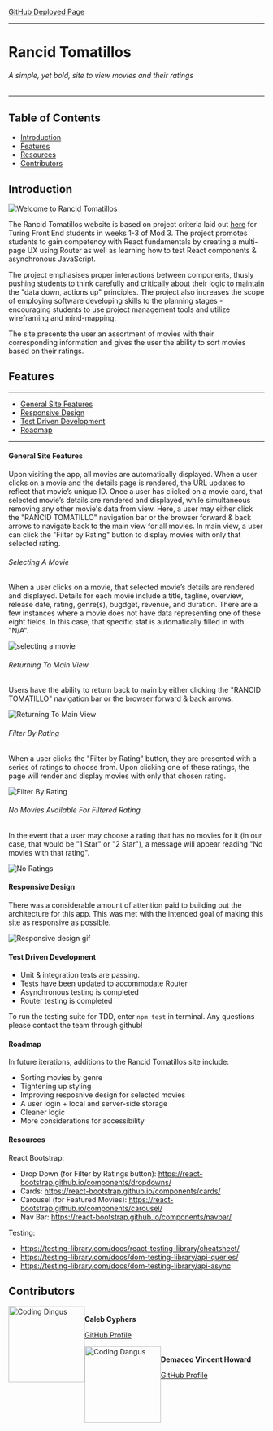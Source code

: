 [GitHub Deployed Page](https://demaceo.github.io/rantom/)

---
# Rancid Tomatillos
###### A simple, yet bold, site to view movies and their ratings


---
## Table of Contents
* [Introduction](#introduction)
* [Features](#features)
* [Resources](#resources)
* [Contributors](#contributors)

## Introduction

![Welcome to Rancid Tomatillos](https://media.giphy.com/media/0aJoS84OErWv5MlCmw/giphy.gif)

The Rancid Tomatillos website is based on project criteria laid out [here](https://frontend.turing.io/projects/module-3/rancid-tomatillos-v3.html) for Turing Front End students in weeks 1-3 of Mod 3. The project promotes students to gain competency with React fundamentals by creating a multi-page UX using Router as well as learning how to test React components & asynchronous JavaScript.

The project emphasises proper interactions between components, thusly pushing students to think carefully and critically about their logic to maintain the "data down, actions up" principles. The project also increases the scope of employing software developing skills to the planning stages - encouraging students to use project management tools and utilize wireframing and mind-mapping.

The site presents the user an assortment of movies with their corresponding information and gives the user the ability to sort movies based on their ratings.


## Features
---
* [General Site Features](#general-site-features)
* [Responsive Design](#responsive-design)
* [Test Driven Development](#test-driven-development)
* [Roadmap](#roadmap)
---

#### General Site Features
Upon visiting the app, all movies are automatically displayed. When a user clicks on a movie and the details page is rendered, the URL updates to reflect that movie’s unique ID. Once a user has clicked on a movie card, that selected movie’s details are rendered and displayed, while simultaneous removing any other movie's data from view. Here, a user may either click the "RANCID TOMATILLO" navigation bar or the browser forward & back arrows to navigate back to the main view for all movies. In main view, a user can click the "Filter by Rating" button to display movies with only that selected rating.


###### Selecting A Movie
 When a user clicks on a movie, that selected movie’s details are rendered and displayed. Details for each movie include a title, tagline, overview, release date,  rating, genre(s), bugdget, revenue, and duration. There are a few instances where a movie does not have data representing one of these eight fields. In this case, that specific stat is automatically filled in with "N/A".
 
![selecting a movie](https://media.giphy.com/media/e3TdPxtxaxzMGs3UnR/giphy.gif)


###### Returning To Main View
Users have the ability to return back to main by  either clicking the "RANCID TOMATILLO" navigation bar or the browser forward & back arrows.

![Returning To Main View](https://media.giphy.com/media/DihScxmIsNtHmvvi72/giphy.gif)

###### Filter By Rating
When a user clicks the "Filter by Rating" button, they are presented with a series of ratings to choose from. Upon clicking one of these ratings, the page will render and display movies with only that chosen rating.

![Filter By Rating](https://media.giphy.com/media/ZT9YdkzuGeH7RU6UIx/giphy.gif)

###### No Movies Available For Filtered Rating
In the event that a user may choose a rating that has no movies for it (in our case, that would be "1 Star" or "2 Star"), a message will appear reading "No movies with that rating".

![No Ratings](https://media.giphy.com/media/8wjLQMinu0g1UegG6T/giphy.gif)

#### Responsive Design
There was a considerable amount of attention paid to building out the architecture for this app. This was met with the intended goal of making this site as responsive as possible. 

![Responsive design gif](https://media.giphy.com/media/Hh82hdVzlLLwmf4Wry/giphy.gif)


#### Test Driven Development

- Unit & integration tests are passing.
- Tests have been updated to accommodate Router
- Asynchronous testing is completed
- Router testing is completed

To run the testing suite for TDD, enter `npm test` in terminal. Any questions please contact the team through github!

#### Roadmap

In future iterations, additions to the Rancid Tomatillos site include:
- Sorting movies by genre
- Tightening up styling 
- Improving resposnive design for selected movies
- A user login + local and server-side storage
- Cleaner logic
- More considerations for accessibility

#### Resources

React Bootstrap:
- Drop Down (for Filter by Ratings button): https://react-bootstrap.github.io/components/dropdowns/
- Cards: https://react-bootstrap.github.io/components/cards/
- Carousel (for Featured Movies): https://react-bootstrap.github.io/components/carousel/
- Nav Bar: https://react-bootstrap.github.io/components/navbar/

Testing:
- https://testing-library.com/docs/react-testing-library/cheatsheet/
- https://testing-library.com/docs/dom-testing-library/api-queries/
- https://testing-library.com/docs/dom-testing-library/api-async

## Contributors
<img src="https://avatars2.githubusercontent.com/u/36242106?s=460&u=67cc9f62e495cec196581afa73f9110959c562cd&v=4" alt="Coding Dingus"
 width="150" height="auto" style="float: left" />\
**Caleb Cyphers**

[GitHub Profile](https://github.com/CalebCyphers)

<img src="https://avatars2.githubusercontent.com/u/62954974?s=400&u=b246587c21877b7fe4a4972e89ec98677d5c29d6&v=4" alt="Coding Dangus"
 width="150" height="auto" style="float: left" />\
**Demaceo Vincent Howard**

[GitHub Profile](https://github.com/demaceo)
